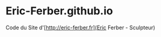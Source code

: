 Eric-Ferber.github.io
=====================

Code du Site d'[http://eric-ferber.fr](Eric Ferber - Sculpteur)
